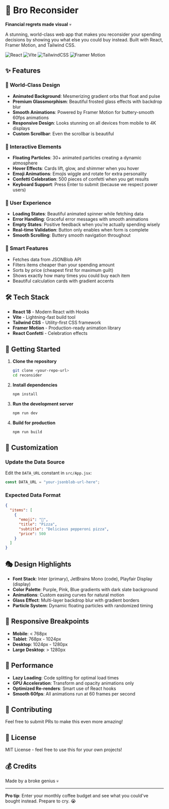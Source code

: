 # 💸 Bro Reconsider

**Financial regrets made visual** 💀

A stunning, world-class web app that makes you reconsider your spending decisions by showing you what else you could buy instead. Built with React, Framer Motion, and Tailwind CSS.

![React](https://img.shields.io/badge/React-18-61dafb?style=for-the-badge&logo=react)
![Vite](https://img.shields.io/badge/Vite-5-646cff?style=for-the-badge&logo=vite)
![TailwindCSS](https://img.shields.io/badge/Tailwind-3-38bdf8?style=for-the-badge&logo=tailwindcss)
![Framer Motion](https://img.shields.io/badge/Framer_Motion-11-ff0055?style=for-the-badge&logo=framer)

## ✨ Features

### 🎨 World-Class Design
- **Animated Background**: Mesmerizing gradient orbs that float and pulse
- **Premium Glassmorphism**: Beautiful frosted glass effects with backdrop blur
- **Smooth Animations**: Powered by Framer Motion for buttery-smooth 60fps animations
- **Responsive Design**: Looks stunning on all devices from mobile to 4K displays
- **Custom Scrollbar**: Even the scrollbar is beautiful

### 🚀 Interactive Elements
- **Floating Particles**: 30+ animated particles creating a dynamic atmosphere
- **Hover Effects**: Cards lift, glow, and shimmer when you hover
- **Emoji Animations**: Emojis wiggle and rotate for extra personality
- **Confetti Celebration**: 500 pieces of confetti when you get results
- **Keyboard Support**: Press Enter to submit (because we respect power users)

### 💫 User Experience
- **Loading States**: Beautiful animated spinner while fetching data
- **Error Handling**: Graceful error messages with smooth animations
- **Empty States**: Positive feedback when you're actually spending wisely
- **Real-time Validation**: Button only enables when form is complete
- **Smooth Scrolling**: Buttery smooth navigation throughout

### 🎯 Smart Features
- Fetches data from JSONBlob API
- Filters items cheaper than your spending amount
- Sorts by price (cheapest first for maximum guilt)
- Shows exactly how many times you could buy each item
- Beautiful calculation cards with gradient accents

## 🛠️ Tech Stack

- **React 18** - Modern React with Hooks
- **Vite** - Lightning-fast build tool
- **Tailwind CSS** - Utility-first CSS framework
- **Framer Motion** - Production-ready animation library
- **React Confetti** - Celebration effects

## 🚀 Getting Started

1. **Clone the repository**
   ```bash
   git clone <your-repo-url>
   cd reconsider
   ```

2. **Install dependencies**
   ```bash
   npm install
   ```

3. **Run the development server**
   ```bash
   npm run dev
   ```

4. **Build for production**
   ```bash
   npm run build
   ```

## 🎨 Customization

### Update the Data Source
Edit the `DATA_URL` constant in `src/App.jsx`:
```javascript
const DATA_URL = "your-jsonblob-url-here";
```

### Expected Data Format
```json
{
  "items": [
    {
      "emoji": "🍕",
      "title": "Pizza",
      "subtitle": "Delicious pepperoni pizza",
      "price": 500
    }
  ]
}
```

## 🎭 Design Highlights

- **Font Stack**: Inter (primary), JetBrains Mono (code), Playfair Display (display)
- **Color Palette**: Purple, Pink, Blue gradients with dark slate background
- **Animations**: Custom easing curves for natural motion
- **Glass Effect**: Multi-layer backdrop blur with gradient borders
- **Particle System**: Dynamic floating particles with randomized timing

## 📱 Responsive Breakpoints

- **Mobile**: < 768px
- **Tablet**: 768px - 1024px
- **Desktop**: 1024px - 1280px
- **Large Desktop**: > 1280px

## 🌟 Performance

- **Lazy Loading**: Code splitting for optimal load times
- **GPU Acceleration**: Transform and opacity animations only
- **Optimized Re-renders**: Smart use of React hooks
- **Smooth 60fps**: All animations run at 60 frames per second

## 🤝 Contributing

Feel free to submit PRs to make this even more amazing!

## 📄 License

MIT License - feel free to use this for your own projects!

## 💰 Credits

Made by a broke genius 💀

---

**Pro tip**: Enter your monthly coffee budget and see what you could've bought instead. Prepare to cry. 😭
